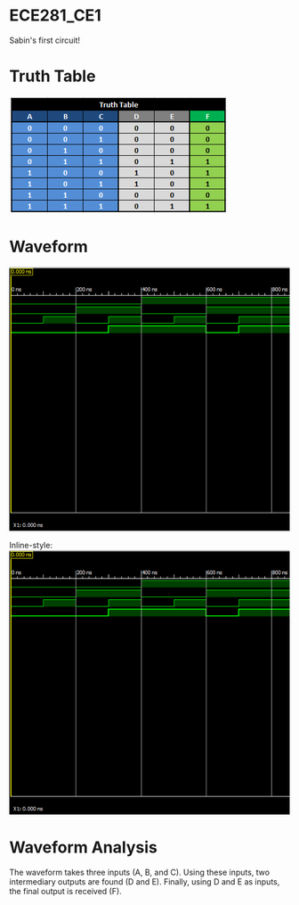 ECE281_CE1
==========

Sabin's first circuit!

# Truth Table

![alt text](https://github.com/sabinpark/ECE281_CE1/blob/master/Truth%20Table.PNG "Truth Table")

# Waveform

![alt text](https://github.com/sabinpark/ECE281_CE1/blob/master/Waveform.PNG "Testbench Waveform")

Inline-style: 
![alt text](https://github.com/sabinpark/ECE281_CE1/blob/master/Waveform.PNG "Testbench Waveform")

# Waveform Analysis

The waveform takes three inputs (A, B, and C).  Using these inputs, two intermediary outputs are found (D and E).  Finally, using D and E as inputs, the final output is received (F).
